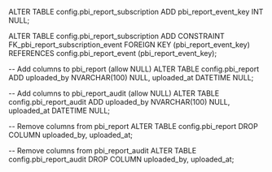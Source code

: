 ALTER TABLE config.pbi_report_subscription
ADD pbi_report_event_key INT NULL;


ALTER TABLE config.pbi_report_subscription
ADD CONSTRAINT FK_pbi_report_subscription_event
FOREIGN KEY (pbi_report_event_key)
REFERENCES config.pbi_report_event (pbi_report_event_key);




-- Add columns to pbi_report (allow NULL)
ALTER TABLE config.pbi_report
ADD uploaded_by NVARCHAR(100) NULL,
    uploaded_at DATETIME NULL;

-- Add columns to pbi_report_audit (allow NULL)
ALTER TABLE config.pbi_report_audit
ADD uploaded_by NVARCHAR(100) NULL,
    uploaded_at DATETIME NULL;



-- Remove columns from pbi_report
ALTER TABLE config.pbi_report
DROP COLUMN uploaded_by,
             uploaded_at;

-- Remove columns from pbi_report_audit
ALTER TABLE config.pbi_report_audit
DROP COLUMN uploaded_by,
             uploaded_at;
